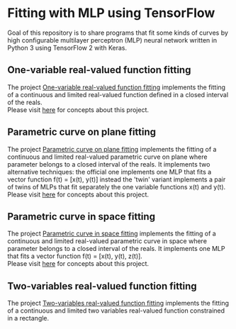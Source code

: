 # Fitting with MLP using TensorFlow
Goal of this repository is to share programs that fit some kinds of curves by high configurable multilayer perceptron (MLP) neural network written in Python 3 using TensorFlow 2 with Keras.

## One-variable real-valued function fitting
The project [One-variable real-valued function fitting](./one-variable-function-fitting) implements the fitting of a continuous and limited real-valued function defined in a closed interval of the reals.<br />
Please visit [here](https://computationalmindset.com/en/posts/neural-networks/one-variable-function-fitting-with-tensorflow.html) for concepts about this project.

## Parametric curve on plane fitting
The project [Parametric curve on plane fitting](./parametric-curve-on-plane-fitting) implements the fitting of a continuous and limited real-valued parametric curve on plane where parameter belongs to a closed interval of the reals. It implements two alternative techniques: the official one implements one MLP that fits a vector function f(t) = [x(t), y(t)] instead the 'twin' variant implements a pair of twins of MLPs that fit separately the one variable functions x(t) and y(t).<br />
Please visit [here](https://computationalmindset.com/en/posts/neural-networks/parametric-curve-on-plane-fitting-with-tensorflow.html) for concepts about this project.

## Parametric curve in space fitting
The project [Parametric curve in space fitting](./parametric-curve-in-space-fitting) implements the fitting of a continuous and limited real-valued parametric curve in space where parameter belongs to a closed interval of the reals. It implements one MLP that fits a vector function f(t) = [x(t), y(t), z(t)].<br />
Please visit [here](https://computationalmindset.com/en/posts/neural-networks/parametric-curve-in-space-fitting-with-tensorflow.html) for concepts about this project.

## Two-variables real-valued function fitting
The project [Two-variables real-valued function fitting](./two-variables-function-fitting) implements the fitting of a continuous and limited two variables real-valued function constrained in a rectangle.<br />
